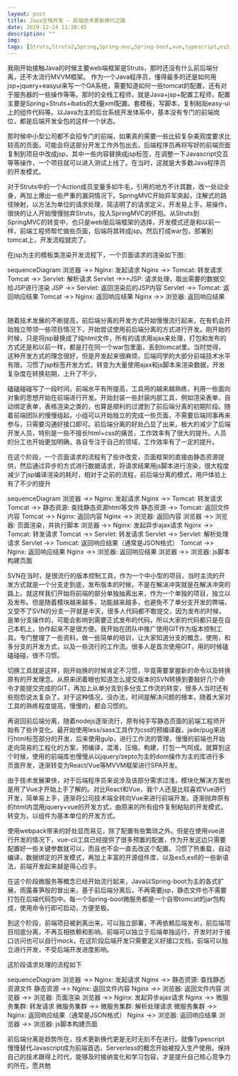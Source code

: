 ```yaml
---
layout: post
title: Java全栈开发 - 前端技术更新换代之路
date: 2019-12-24 11:28:45
description: ""
img:
tags: [Struts,Struts2,Spring,Spring-mvc,Spring-boot,vue,typescript,es5,es6,nginx,front-end,Java]
---
```

<script src="https://cdn.bootcss.com/mermaid/8.0.0/mermaid.min.js"></script>

我刚开始接触Java的时候主要web端框架是Struts，那时还没有什么前后端分离，还不太流行MVVM框架。 作为一个Java程序员，懂得最多的还是如何用jsp+jquery+easyui来写一个OA系统，需要知道如何一些tomcat的配置，还有对于服务器的一些操作等等。那时的全栈工程师，就是Java+jsp+配置工程师，配置主要是Spring+Struts+ibatis的大量xml配置。套模板，写脚本，复制粘贴easy-ui上的组件代码等。以Java为主的后台系统开发体系中，基本没有专门的前端岗位，都是后端开发全包的这样一个状态。

那时候中小型公司都不会招专门的前端，如果真的需要一些比较复杂美观度要求比较高的页面，可能会将这部分开发工作外包出去，后端程序员再将写好的前端页面复制到项目中改成jsp，其中一些内容替换成jsp标签，在调整一下Javascript交互等等操作，一个项目就可以进入测试上线了。在当时，这就是大多数Java程序员的开发模式。

对于Struts中的一个Action成员变量多如牛毛，引用的地方不计其数，改一处动全身，再加上爆出一些严重的漏洞情况下。SpringMVC开始异军突起，注解式的路径映射，以方法为单位的请求处理，简洁明了的请求定义，开发易上手，易操作，很快的让人开始慢慢抛弃Struts，投入SpringMVC的怀抱。从Struts到SpringMVC的转变中，也只是web层后端框架的选择，开发模式还是和以前一样，前端工程师帮忙做些页面，后端将其转成jsp。然后打成war包，部署到tomcat上，开发流程就完了。

在jsp为主的模板类渲染开发流程下，一个页面请求的渲染如下图:
<div class="mermaid" style="min-height: 100px">
    sequenceDiagram
        浏览器 ->> Nginx: 发起请求
        Nginx ->> Tomcat: 转发请求
        Tomcat ->> Servlet: 解析请求
        Servlet ->>+JSP: 请求处理，取出需要的数据交给JSP进行渲染
        JSP ->> Servlet: 返回渲染后的JSP内容
        Servlet ->> Tomcat: 返回响应结果
        Tomcat ->> Nginx: 返回响应结果
        Nginx ->> 浏览器: 返回响应结果
</div>


随着技术发展的不断提高，前后端分离的开发方式开始慢慢流行起来，在有机会开始独立带领一些项目情况下，开始尝试使用前后端分离的方式进行开发。刚开始的时候，只是将jsp替换成了纯html文件，所有的请求用ajax来处理，打包和发布的方式还是和以前一样，都是打在同一个war包里面，丢到tomcat里。当时觉得，这种开发方式的理念很好，但是开发起来很麻烦，后端同学的大部分前端技术水平有限，习惯了jsp标签开发方式，转变为大量使用ajax和js脚本来渲染数据，开发复杂度在转换初期，上升了不少。

磕磕碰碰写了一段时间，前端水平有所提高，工具用的越来越熟练，利用一些面向对象的思想开始在前端进行开发。开始封装一些封装内部工具，例如渲染表单，自动绑定表单，表格渲染之类的，也算是顺利的过渡到了前后端分离的初期阶段。随着前端团队的慢慢组起，小组可以开始独立的完成一些页面，不需要后端同事再来参与，只需要沟通好接口即可。前后端分离的好处凸显了出来，极大的减少了后端开发人员，特别是一些不擅长html+css的痛苦，工作效率有了很大的提升。人员的分工也开始更加明确，各自专注于自己的领域，工作效率有了一定的提升。

在这个阶段，一个页面请求的流程有了些许改变，页面框架的直接由静态资源提供，然后通过异步的方式进行数据请求，将请求结果用js脚本进行渲染，很大程度减少了jsp编译渲染的耗时，相对于之前的流程，前后端分离的模式，用户体验上有了不少的提升
<div class="mermaid" style="min-height: 100px">
    sequenceDiagram
        浏览器 ->> Nginx: 发起请求
        Nginx ->> Tomcat: 转发请求
        Tomcat ->> 静态资源: 查找静态资源html等文件
        静态资源 ->> Tomcat: 返回文件内容
        Tomcat ->> Nginx: 返回内容
        Nginx ->> 浏览器: 返回内容
        浏览器 ->> 浏览器: 页面渲染，并执行脚本
        浏览器 ->> Nginx: 发起异步ajax请求
        Nginx ->> Tomcat: 转发请求
        Tomcat ->> Servlet: 转发请求
        Servlet ->> Servlet: 解析处理请求
        Servlet ->> Tomcat: 返回响应结果（通常是JSON格式）
        Tomcat ->> Nginx: 返回响应结果
        Nginx ->> 浏览器: 返回响应结果
        浏览器 ->> 浏览器: js脚本构建页面
</div>


SVN在当时，是很流行的版本控制工具，作为一个中小型的项目，当时主流的开发方式就是一个分支走到底，发布版本的时候，不是在解决冲突就是在解决冲突的路上。就这样我们开始将前端的部分单独抽离出来，作为一个单独的项目，独立以及发布。但是随着模块越来越多，功能越来越多，也避免不了单分支开发的弊端，又受不了SVN的分支一开就是半天，很多人代码都不敢提交，因为发布的时候，是单分支操作的，可能会影响到需要正式发布的代码，所以大家的代码都只是在自己本机上，协作起来不是很方便。我开始在团队中推广使用GIT作为版本控制工具。专门整理了一些资料，做一些简单的培训，让大家知道分支的概念，使用，和多分支的开发方式，以及一些流行的工作流。很多人是首次使用GIT，用的时候磕磕碰碰，很不习惯。

切换工具就是这样，刚开始换的时候肯定不习惯，毕竟需要掌握新的命令以及转换原有的开发理念。从原来闭着眼也知道怎么提交版本的SVN转换到要敲好几个命令才能提交完成的GIT，再加上从单分支到多分支工作流的转变，很多人当时还有些抱怨说太复杂了。对于这种情况，没办法，时间是解决问题的根本，随着大家对工具的熟练程度提高，慢慢的，都会习惯的。

再说回前后端分离，随着nodejs逐渐流行，原有纯手写静态页面的前端工程师开始有了些许变化。最开始使用less/sass工具作为css的预编译器，jade/pug来进行html标签部分的开发，后来使用gulp，进行工作流的管理，慢慢的前端也开始走向简易的工程化的方案，预编译，混淆，压缩，构建，打包一气呵成。就算到这个时候，使用的前端库也慢慢从以jquery/zepto为主的dom操作为主的库进行多页面开发，逐渐转变为React/Vue等MVVM框架进行SPA开发。

由于技术发展果快，对于后端程序员来说涉及该部分需求过浅，模块化解决方案也是用了Vue才开始上手了解的。对比React和Vue，我个人还是比较喜欢Vue进行开发，简单易上手，逐渐将公司技术端全转向Vue来进行前端开发。逐渐抛弃原有的html内混用jquery+vue的开发方式，由原来的所有组件复制粘贴的开发模式，转变为，以组件为基本单位的开发方式。

使用webpack带来的好处显而易见，除了配置有些繁琐之外。但是在使用vue进行开发的情况下，vue-cli工具已经提供了很多预置的配置，作为开发这边只需要配置好一些关键参数就可以，而且也不会一直去改这个配置。习惯了热重载，自动编译，数据绑定的开发模式，再加上丰富的开源组件库，以及es5,es6的一些新语法，前端开发起来越是得心应手。

在这个阶段微服务等概念已经开始流行起来，Java以Spring-boot为主的各式扩展，雨露春笋般的冒出来，基于前后端分离后，不再需要jsp，静态文件也不需要打包在后端代码包中。每一个Spring-boot微服务都是一个自带tomcat的jar包构成，使用命令行即可启动，方便至极。

到这个阶段，前端项目被剥离出来，可以独立部署，不再依赖后端发布，前后端项目彻底分离，不再互相依赖和影响。前端可以独立于后端单独运行，开发时对于接口访问也可以自行mock，在这阶段后端开发只需要定义好接口文档，前端可以独立进行开发，不受后端开发进度影响。

这阶段请求处理的流程如下
<div class="mermaid" style="min-height: 100px">
    sequenceDiagram
        浏览器 ->> Nginx: 发起请求
        Nginx ->> 静态资源: 查找静态资源文件
        静态资源 ->> Nginx: 返回文件内容
        Nginx ->> 浏览器: 返回文件内容
        浏览器 ->> 浏览器: 页面渲染
        浏览器 ->> Nginx: 发起异步ajax请求
        Nginx ->> 微服务集群: 转发请求
        微服务集群 ->> 微服务集群: 解析处理请求
        微服务集群 ->> Nginx: 返回响应结果（通常是JSON格式）
        Nginx ->> 浏览器: 返回响应结果
        浏览器 ->> 浏览器: js脚本构建页面
</div>

前后端分离是趋势所在，技术更新换代更是无时无刻不在进行。就像Typescript慢慢替代Javascript成为前端首选，Serverless的概念开始被投入生产使用。保持自己的技术跟得上时代，能够及时接纳变化和学习包容，才是提升自己核心竞争力的所在。愿共勉

<script>mermaid.initialize({startOnLoad:true});</script>